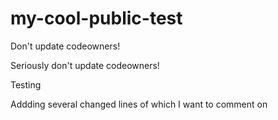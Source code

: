 # my-cool-public-test

Don't update codeowners!

Seriously don't update codeowners!

Testing


Addding several
changed lines
of which I want to
comment on
